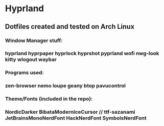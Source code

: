 # Hyprland

## Dotfiles created and tested on Arch Linux

### Window Manager stuff:
### hyprland hyprpaper hyprlock hyprshot pyprland wofi nwg-look kitty wlogout waybar

### Programs used:
### zen-browser nemo loupe geany btop pavucontrol

### Theme/Fonts (included in the repo):
### NordicDarker BibataModernIceCursor // ttf-sazanami JetBrainsMonoNerdFont HackNerdFont SymbolsNerdFont
